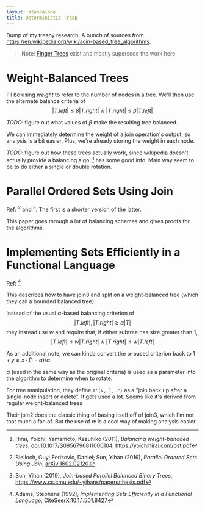 ```yaml
---
layout: standalone
title: Deterministic Treap
---
```


Dump of my treapy research.
A bunch of sources from <https://en.wikipedia.org/wiki/Join-based_tree_algorithms>.

> Note: [Finger Trees](https://en.wikipedia.org/wiki/Finger_tree) exist and mostly supersede the work here

# Weight-Balanced Trees

I'll be using *weight* to refer to the number of nodes in a tree.
We'll then use the alternate balance criteria of
$$
|T.left| \le \beta |T.right| \ \wedge\ |T.right| \le \beta |T.left|
$$

*TODO*: figure out what values of $\beta$ make the resulting tree balanced.

We can immediately determine the weight of a join operation's output, so analysis is a bit easier.
Plus, we're already storing the weight in each node.

*TODO*: figure out how these trees actually work, since wikipedia doesn't actually provide a balancing algo.
[^hirai2011] has some good info.
Main way seem to be to do either a single or double rotation.

# Parallel Ordered Sets Using Join

Ref: [^blelloch2016] and [^yihan2019].
The first is a shorter version of the latter.

This paper goes through a lot of balancing schemes and gives proofs for the algorithms.

# Implementing Sets Efficiently in a Functional Language

Ref: [^adams1992]

This describes how to have join3 and split on a weight-balanced tree (which they call a bounded balanced tree).

Instead of the usual $\alpha$-based balancing criterion of
$$
|T.left|, |T.right| \ge \alpha |T|
$$
they instead use $w$ and require that, if either subtree has size greater than 1,
$$
|T.left| \le w |T.right| \ \wedge\ |T.right| \le w |T.left|
$$

As an additional note, we can kinda convert the $\alpha$-based criterion back to $1+y \le x \cdot (1-\alpha)/\alpha$.

$\alpha$ (used in the same way as the original criteria) is used as a parameter into the algorithm to determine when to rotate.

For tree manipulation, they define `T'(v, l, r)` as a "join back up after a single-node insert or delete".
It gets used a lot.
Seems like it's derived from regular weight-balanced trees

Their join2 does the classic thing of basing itself off of join3, which I'm not that much a fan of.
But the use of $w$ is a cool way of making analysis easier.

<!-- bibiography -->

[^adams1992]: Adams, Stephens (1992), *Implementing Sets Efficiently in a Functional Language*, [CiteSeerX:10.1.1.501.8427](https://citeseerx.ist.psu.edu/viewdoc/summary?doi=10.1.1.501.8427)
[^blelloch2016]: Blelloch, Guy; Ferizovic, Daniel; Sun, Yihan (2016), *Parallel Ordered Sets Using Join*, [arXiv:1602.02120](https://arxiv.org/abs/1602.02120)
[^hirai2011]: Hirai, Yoichi; Yamamoto, Kazuhiko (2011), *Balancing weight-banaced trees*, [doi:10.1017/S0956796811000104](doi.org/10.1017/S0956796811000104), <https://yoichihirai.com/bst.pdf>
[^yihan2019]: Sun, Yihan (2019), *Join-based Parallel Balanced Binary Trees*, <https://www.cs.cmu.edu/~yihans/papers/thesis.pdf>
